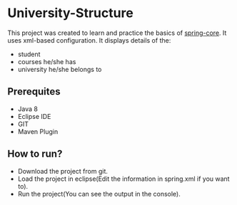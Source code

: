 # University-Structure
This project was created to learn and practice the basics of [spring-core](https://docs.spring.io/spring-framework/docs/current/spring-framework-reference/core.html). It uses xml-based configuration.
It displays details of the:
- student
- courses he/she has
- university he/she belongs to

## Prerequites
- Java 8
- Eclipse IDE
- GIT
- Maven Plugin

## How to run?
- Download the project from git.
- Load the project in eclipse(Edit the information in spring.xml if you want to).
- Run the project(You can see the output in the console).
